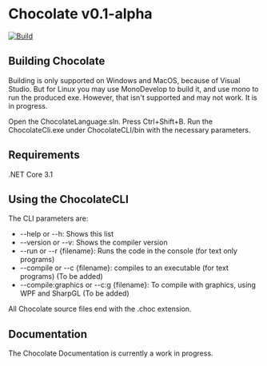 # Chocolate v0.1-alpha
[![Build](https://github.com/ChocLang/ChocolateLanguage/actions/workflows/main.yml/badge.svg)](https://github.com/ChocLang/ChocolateLanguage/actions/workflows/main.yml)
## Building Chocolate

Building is only supported on Windows and MacOS, because of Visual Studio.
But for Linux you may use MonoDevelop to build it, and use mono to run the produced exe. However, that isn't supported and may not work.
It is in progress.

Open the ChocolateLanguage.sln.
Press Ctrl+Shift+B.
Run the ChocolateCli.exe under ChocolateCLI/bin with the necessary parameters.

## Requirements

.NET Core 3.1

## Using the ChocolateCLI

The CLI parameters are:

*  --help or --h: Shows this list
* --version or --v: Shows the compiler version
* --run or --r {filename}: Runs the code in the console (for text only programs)
* --compile or --c  {filename}: compiles to an executable (for text programs) (To be added)
* --compile:graphics or --c:g {filename}: To compile with graphics, using WPF and SharpGL (To be added)

All Chocolate source files end with the .choc extension.

## Documentation

The Chocolate Documentation is currently a work in progress.
